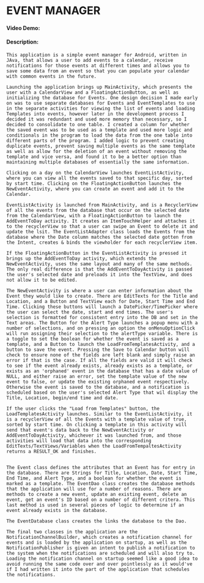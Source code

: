 # EVENT MANAGER
#### Video Demo:  <URL HERE>
#### Description:
	This application is a simple event manager for Android, written in JAva, that allows a user to add events to a calendar, receive notifications for those events at different times and allows you to save some data from an event so that you can populate your calendar with common events in the future.

	Launching the application brings up MainActivity, which presents the user with a CalendarView and a FloatingActionButton, as well as initializing the database for Events. One design decision I made early on was to use separate databases for Events and EventTemplates to use in the separate activities for viewing the list of events and loading Templates into events, however later in the development process I decided it was redundant and used more memory than necessary, so I decided to consolidate to one table. I created a column for whether the saved event was to be used as a template and used more logic and conditionals in the program to load the data from the one table into different parts of the program. I added logic to prevent creating duplicate events, prevent saving multiple events as the same template as well as allow for the deletion of an event without removing the template and vice versa, and found it to be a better option than maintaining multiple databases of essentially the same information.
	
	Clicking on a day on the CalendarView launches EventListActivity, where you can view all the events saved to that specific day, sorted by start time. Clicking on the FloatingActionButton launches the NewEventActivity, where you can create an event and add it to the Calendar.
	
	EventListActivity is launched from MainActivity, and is a RecyclerView of all the events from the database that occur on the selected date from the CalendarView, with a FloatingActionButton to launch the AddEventToDay activity. It creates an ItemTouchHelper and attaches it to the recyclerView so that a user can swipe an Event to delete it and update the lsit. The EventListAdapter class loads the Events from the database where the Date column matches the selected date gotten from the Intent, creates & binds the viewholder for each recyclerView item.
	
	If the FloatingActionButton in the EventListActivity is pressed it brings up the AddEventToDay activity, which extends the NewEventActivity, uses the same layout and many of the same methods. The only real difference is that the AddEventToDayActivity is passed the user's selected date and preloads it into the TextView, and does not allow it to be edited.
	
	The NewEventActivity is where a user can enter information about the Event they would like to create. There are EditTexts for the Title and Location, and a Button and TextView each for Date, Start Time and End Time. Clicking these buttons will launch a DatePicker/TimePicker where the user can select the date, start and end times. The user's selection is formatted for consistent entry into the DB and set in the Text areas. The Button for the Alert Type launches a popup menu with a number of selections, and on pressing an option the onMenuOptionClick will run assigning their selection to the alertType variable. There is a toggle to set the boolean for whether the event is saved as a template, and a Button to launch the LoadFromTemplatesActivity, and a button to save the event. Pressing the Save to Calendar button will check to ensure none of the fields are left blank and simply raise an error if that is the case. If all the fields are valid it will check to see if the event already exists, already exists as a template, or exists as an 'orphaned' event in the database that has a date value of NULL, and either raise an error, set the template value of the new event to false, or update the existing orphaned event respectively. Otherwise the event is saved to the database, and a notification is scheduled based on the user's selected Alert Type that wil display the Title, Location, begin/end time and date.
		
	If the user clicks the "Load from Templates" button, the LoadTemplatesActivity launches. Similar to the EventListActivity, it is a recyclerView of all the Events with a template value of true, sorted by start time. On clicking a template in this activity will send that event's data back to the NewEventActivity or AddEventToDayActivity, whichever it was launched from, and those activities will load that data into the corresponding EditTexts/TextViews/Variables when the LoadFromTempaltesActivity returns a RESULT_OK and finishes.
	
	
	The Event class defines the attributes that an Event has for entry in the database. There are Strings for Title, Location, Date, Start Time, End Time, and Alert Type, and a boolean for whether the event is marked as a template. The EventDao class creates the database methods that the application will use for a number of reasons. There are methods to create a new event, update an existing event, delete an event, get an event's ID based on a number of different critera. This last method is used in several pieces of logic to determine if an event already exists in the database. 
	
	The EventDatabase class creates the links the database to the Dao.
	
	The final two classes in the application are the NotificationChannelBuilder, which creates a notification channel for events and is loaded by the application on startup, as well as the NotificationPublisher is given an intent to publish a notification to the system when the notifications are scheduled and will also try to. Loading the notification channel on startup seemed like a good idea to avoid running the same code over and over pointlessly as it would've if I had written it into the part of the application that schedules the notifications.
	
	
	
	
